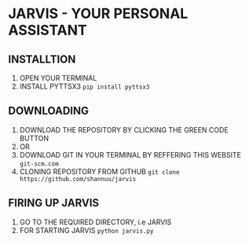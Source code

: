 # JARVIS - YOUR PERSONAL ASSISTANT

## INSTALLTION
  1. OPEN YOUR TERMINAL
  2. INSTALL PYTTSX3 `pip install pyttsx3`

## DOWNLOADING
  1. DOWNLOAD THE REPOSITORY BY CLICKING THE GREEN CODE BUTTON
  2. OR
  3. DOWNLOAD GIT IN YOUR TERMINAL BY REFFERING THIS WEBSITE `git-scm.com`
  4. CLONING REPOSITORY FROM GITHUB `git clone https://github.com/shannuu/jarvis`

## FIRING UP JARVIS
  1. GO TO THE REQUIRED DIRECTORY, i.e JARVIS
  2. FOR STARTING JARVIS `python jarvis.py`

